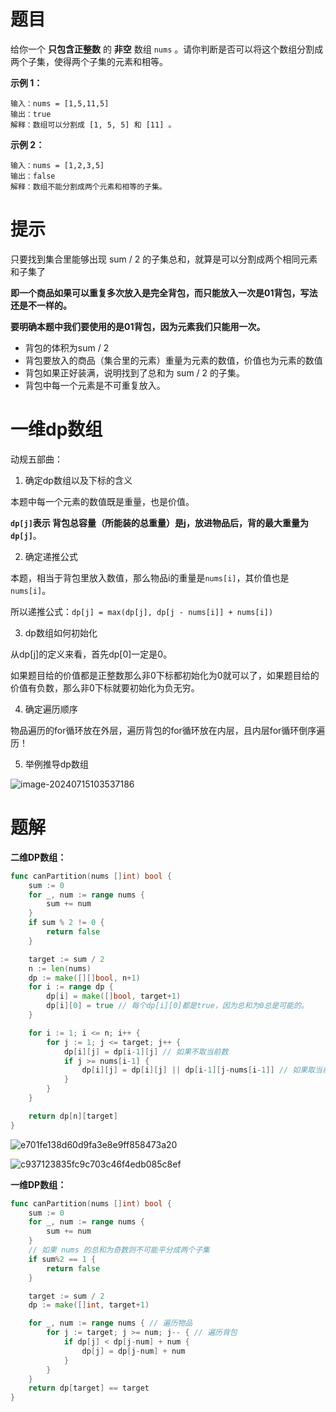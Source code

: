# 题目

给你一个 **只包含正整数** 的 **非空** 数组 `nums` 。请你判断是否可以将这个数组分割成两个子集，使得两个子集的元素和相等。

 

**示例 1：**

```
输入：nums = [1,5,11,5]
输出：true
解释：数组可以分割成 [1, 5, 5] 和 [11] 。
```

**示例 2：**

```
输入：nums = [1,2,3,5]
输出：false
解释：数组不能分割成两个元素和相等的子集。
```



# 提示

只要找到集合里能够出现 sum / 2 的子集总和，就算是可以分割成两个相同元素和子集了

**即一个商品如果可以重复多次放入是完全背包，而只能放入一次是01背包，写法还是不一样的。**

**要明确本题中我们要使用的是01背包，因为元素我们只能用一次。**



- 背包的体积为sum / 2
- 背包要放入的商品（集合里的元素）重量为元素的数值，价值也为元素的数值
- 背包如果正好装满，说明找到了总和为 sum / 2 的子集。
- 背包中每一个元素是不可重复放入。

# 一维dp数组

动规五部曲：

1. 确定dp数组以及下标的含义

本题中每一个元素的数值既是重量，也是价值。

**`dp[j]`表示 背包总容量（所能装的总重量）是j，放进物品后，背的最大重量为`dp[j]`**。

2. 确定递推公式

本题，相当于背包里放入数值，那么物品i的重量是`nums[i]`，其价值也是`nums[i]`。

所以递推公式：`dp[j] = max(dp[j], dp[j - nums[i]] + nums[i])`

3. dp数组如何初始化

从dp[j]的定义来看，首先dp[0]一定是0。

如果题目给的价值都是正整数那么非0下标都初始化为0就可以了，如果题目给的价值有负数，那么非0下标就要初始化为负无穷。

4. 确定遍历顺序

物品遍历的for循环放在外层，遍历背包的for循环放在内层，且内层for循环倒序遍历！

5. 举例推导dp数组

![image-20240715103537186](https://s2.loli.net/2024/07/15/F32mkW51K8unqAl.png)

# 题解

**二维DP数组：**

```go
func canPartition(nums []int) bool {
    sum := 0
    for _, num := range nums {
        sum += num
    }
    if sum % 2 != 0 {
        return false
    }

    target := sum / 2
    n := len(nums)
    dp := make([][]bool, n+1)
    for i := range dp {
        dp[i] = make([]bool, target+1)
        dp[i][0] = true // 每个dp[i][0]都是true，因为总和为0总是可能的。
    }

    for i := 1; i <= n; i++ {
        for j := 1; j <= target; j++ {
            dp[i][j] = dp[i-1][j] // 如果不取当前数
            if j >= nums[i-1] {
                dp[i][j] = dp[i][j] || dp[i-1][j-nums[i-1]] // 如果取当前数
            }
        }
    }

    return dp[n][target]
}
```

![e701fe138d60d9fa3e8e9ff858473a20](https://s2.loli.net/2024/07/15/i2kLxaAwVtyMhTO.png)

![c937123835fc9c703c46f4edb085c8ef](https://s2.loli.net/2024/07/15/lm2DPbuM7OTJsId.png)





**一维DP数组：**

```go
func canPartition(nums []int) bool {
	sum := 0
	for _, num := range nums {
		sum += num
	}
	// 如果 nums 的总和为奇数则不可能平分成两个子集
	if sum%2 == 1 {
		return false
	}

	target := sum / 2
	dp := make([]int, target+1)

	for _, num := range nums { // 遍历物品
		for j := target; j >= num; j-- { // 遍历背包
			if dp[j] < dp[j-num] + num {
				dp[j] = dp[j-num] + num
			}
		}
	}
	return dp[target] == target
}
```

